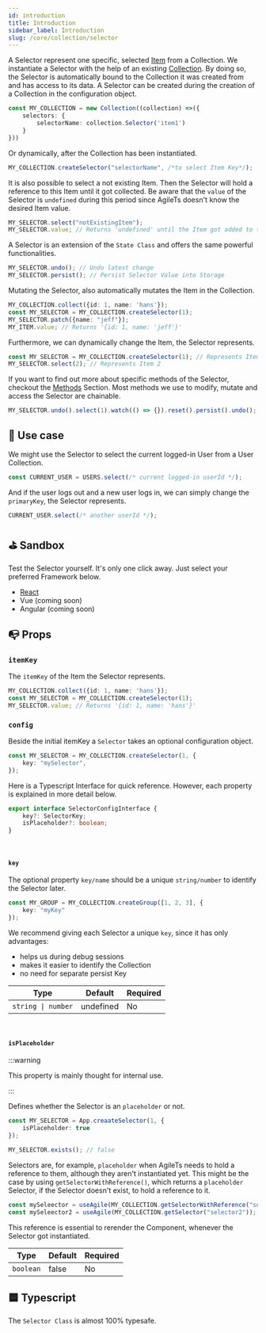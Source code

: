 ```yaml
---
id: introduction
title: Introduction
sidebar_label: Introduction
slug: /core/collection/selector
---
```


A Selector represent one specific, selected [Item](../Introduction.md#-item) from a Collection.
We instantiate a Selector with the help of an existing [Collection](../Introduction.md).
By doing so, the Selector is automatically bound to the Collection it was created from
and has access to its data.
A Selector can be created during the creation of a Collection in the configuration object.
```ts {3}
const MY_COLLECTION = new Collection((collection) =>({
    selectors: {
        selectorName: collection.Selector('item1')
    }
}))
```
Or dynamically, after the Collection has been instantiated.
```ts
MY_COLLECTION.createSelector("selectorName", /*to select Item Key*/);
```
It is also possible to select a not existing Item. Then the Selector will hold
a reference to this Item until it got collected. Be aware that the `value` of the Selector is
`undefined` during this period since AgileTs doesn't know the desired Item value.
```ts
MY_SELECTOR.select("notExistingItem");
MY_SELECTOR.value; // Returns 'undefined' until the Item got added to the Collection
```
A Selector is an extension of the `State Class` and offers the same powerful functionalities.
```ts
MY_SELECTOR.undo(); // Undo latest change
MY_SELECTOR.persist(); // Persist Selector Value into Storage
```
Mutating the Selector, also automatically mutates the Item in the Collection.
```ts
MY_COLLECTION.collect({id: 1, name: 'hans'});
const MY_SELECTOR = MY_COLLECTION.createSelector(1);
MY_SELECTOR.patch({name: "jeff"});
MY_ITEM.value; // Returns '{id: 1, name: 'jeff'}'
```
Furthermore, we can dynamically change the Item, the Selector represents.
```ts
const MY_SELECTOR = MY_COLLECTION.createSelector(1); // Represents Item 1
MY_SELECTOR.select(2); // Represents Item 2
```
If you want to find out more about specific methods of the Selector, checkout the [Methods](./Methods.md) Section.
Most methods we use to modify, mutate and access the Selector are chainable.
```ts
MY_SELECTOR.undo().select(1).watch(() => {}).reset().persist().undo();
```


## 🔨 Use case
We might use the Selector to select the current logged-in User from a User Collection.
```ts
const CURRENT_USER = USERS.select(/* current logged-in userId */);
```
And if the user logs out and a new user logs in,
we can simply change the `primaryKey`, the Selector represents.
```ts
CURRENT_USER.select(/* another userId */);
```


## ⛳️ Sandbox
Test the Selector yourself. It's only one click away. Just select your preferred Framework below.
- [React](https://codesandbox.io/s/agilets-first-state-f12cz)
- Vue (coming soon)
- Angular (coming soon)


## 📭 Props

### `itemKey`
The `itemKey` of the Item the Selector represents.
```ts {2}
MY_COLLECTION.collect({id: 1, name: 'hans'});
const MY_SELECTOR = MY_COLLECTION.createSelector(1);
MY_SELECTOR.value; // Returns '{id: 1, name: 'hans'}'
```

### `config`

Beside the initial itemKey a `Selector` takes an optional configuration object.
```ts
const MY_SELECTOR = MY_COLLECTION.createSelector(1, {
    key: "mySelector",
});
```
Here is a Typescript Interface for quick reference. However,
each property is explained in more detail below.
```ts
export interface SelectorConfigInterface {
    key?: SelectorKey;
    isPlaceholder?: boolean;
}
```

<br/>

#### `key`
The optional property `key/name` should be a unique `string/number` to identify the Selector later.
```ts
const MY_GROUP = MY_COLLECTION.createGroup([1, 2, 3], {
    key: "myKey"
});
```
We recommend giving each Selector a unique `key`, since it has only advantages:
- helps us during debug sessions
- makes it easier to identify the Collection
- no need for separate persist Key

| Type               | Default     | Required |
|--------------------|-------------|----------|
| `string \| number` | undefined   | No       |

<br/>

#### `isPlaceholder`

:::warning

This property is mainly thought for internal use.

:::

Defines whether the Selector is an `placeholder` or not.
```ts
const MY_SELECTOR = App.creaateSelector(1, {
    isPlaceholder: true
});

MY_SELECTOR.exists(); // false
```
Selectors are, for example, `placeholder` when AgileTs needs to hold a reference to them,
although they aren't instantiated yet.
This might be the case by using `getSelectorWithReference()`,
which returns a `placeholder` Selector, if the Selector doesn't exist,
to hold a reference to it.
```ts
const mySeleector = useAgile(MY_COLLECTION.getSelectorWithReference("selector1")); // Causes rerender if Selector got created
const mySeleector2 = useAgile(MY_COLLECTION.getSelector("selector2")); // Doesn't Causes rerender if Selector got created
```
This reference is essential to rerender the Component,
whenever the Selector got instantiated.

| Type            | Default     | Required |
|-----------------|-------------|----------|
| `boolean`       | false       | No       |


## 🟦 Typescript

The `Selector Class` is almost 100% typesafe.
